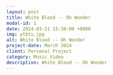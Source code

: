 ```yaml
---
layout: post
title: White Blood -- Oh Wonder
modal-id: 1
date: 2024-03-21 15:30:00 +0800
img: ytbtu.jpg
alt: White Blood -- Oh Wonder
project-date: March 2024
client: Personal Project
category: Music Video
description: White Blood -- Oh Wonder
---
```

